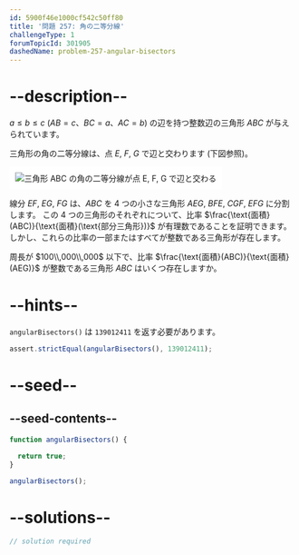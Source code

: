 ```yaml
---
id: 5900f46e1000cf542c50ff80
title: '問題 257: 角の二等分線'
challengeType: 1
forumTopicId: 301905
dashedName: problem-257-angular-bisectors
---
```


# --description--

$a ≤ b ≤ c$ ($AB = c$、$BC = a$、$AC = b$) の辺を持つ整数辺の三角形 $ABC$ が与えられています。

三角形の角の二等分線は、点 $E$, $F$, $G$ で辺と交わります (下図参照)。

<img class="img-responsive center-block" alt="三角形 ABC の角の二等分線が点 E, F, G で辺と交わる" src="https://cdn.freecodecamp.org/curriculum/project-euler/angular-bisectors.gif" style="background-color: white; padding: 10px;" />

線分 $EF$, $EG$, $FG$ は、$ABC$ を 4 つの小さな三角形 $AEG$, $BFE$, $CGF$, $EFG$ に分割します。 この 4 つの三角形のそれぞれについて、比率 $\frac{\text{面積}(ABC)}{\text{面積}(\text{部分三角形})}$ が有理数であることを証明できます。 しかし、これらの比率の一部またはすべてが整数である三角形が存在します。

周長が $100\\,000\\,000$ 以下で、比率 $\frac{\text{面積}(ABC)}{\text{面積}(AEG)}$ が整数である三角形 $ABC$ はいくつ存在しますか。

# --hints--

`angularBisectors()` は `139012411` を返す必要があります。

```js
assert.strictEqual(angularBisectors(), 139012411);
```

# --seed--

## --seed-contents--

```js
function angularBisectors() {

  return true;
}

angularBisectors();
```

# --solutions--

```js
// solution required
```
